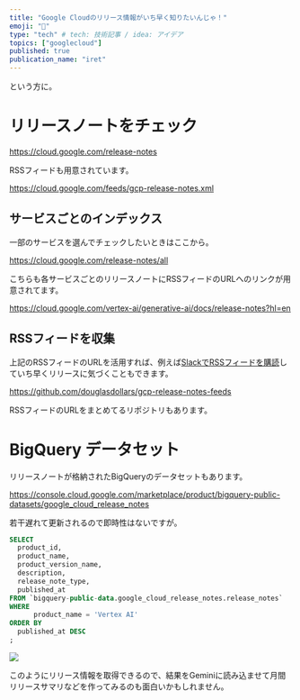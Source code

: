 ```yaml
---
title: "Google Cloudのリリース情報がいち早く知りたいんじゃ！"
emoji: "🔔"
type: "tech" # tech: 技術記事 / idea: アイデア
topics: ["googlecloud"]
published: true
publication_name: "iret"
---
```


という方に。

# リリースノートをチェック

https://cloud.google.com/release-notes

RSSフィードも用意されています。

https://cloud.google.com/feeds/gcp-release-notes.xml

## サービスごとのインデックス

一部のサービスを選んでチェックしたいときはここから。

https://cloud.google.com/release-notes/all

こちらも各サービスごとのリリースノートにRSSフィードのURLへのリンクが用意されてます。

https://cloud.google.com/vertex-ai/generative-ai/docs/release-notes?hl=en

## RSSフィードを収集
上記のRSSフィードのURLを活用すれば、例えば[SlackでRSSフィードを購読](https://slack.com/intl/ja-jp/help/articles/218688467-Slack-%E3%81%AB-RSS-%E3%83%95%E3%82%A3%E3%83%BC%E3%83%89%E3%82%92%E8%BF%BD%E5%8A%A0%E3%81%99%E3%82%8B)していち早くリリースに気づくこともできます。

https://github.com/douglasdollars/gcp-release-notes-feeds

RSSフィードのURLをまとめてるリポジトリもあります。

# BigQuery データセット

リリースノートが格納されたBigQueryのデータセットもあります。

https://console.cloud.google.com/marketplace/product/bigquery-public-datasets/google_cloud_release_notes

若干遅れて更新されるので即時性はないですが。

```sql
SELECT 
  product_id,
  product_name,
  product_version_name,
  description,
  release_note_type,
  published_at
FROM `bigquery-public-data.google_cloud_release_notes.release_notes` 
WHERE
      product_name = 'Vertex AI'
ORDER BY
  published_at DESC
;
```

![](https://storage.googleapis.com/zenn-user-upload/a8a0dcd8bee5-20241129.png)

このようにリリース情報を取得できるので、結果をGeminiに読み込ませて月間リリースサマリなどを作ってみるのも面白いかもしれません。
